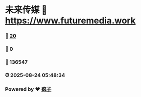 # 未来传媒 :link: https://www.futuremedia.work 
### :page_facing_up: [20](https://www.futuremedia.work/tag.html) 
### :speech_balloon: 0 
### :hibiscus: 136547 
### :alarm_clock: 2025-08-24 05:48:34 
### Powered by :heart: [疯子](https://github.com/granthuang999/Gmeek)
